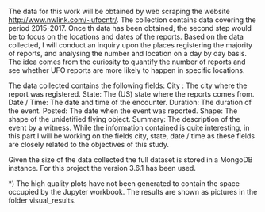 The data for this work will be obtained by web scraping the website http://www.nwlink.com/~ufocntr/. The collection contains data covering the period 2015-2017. Once th data has been obtained, the second step would be to focus on the locations and dates of the reports. Based on the data collected, I will conduct an inquiry upon the places registering the majority of reports, and analysing the number and location on a day by day basis. The idea comes from the curiosity to quantify the number of reports and see whether UFO reports are more likely to happen in specific locations.

The data collected contains the following fields: City : The city where the report was registered. State: The (US) state where the reports comes from. Date / Time: The date and time of the encounter. Duration: The duration of the event. Posted: The date when the event was reported. Shape: The shape of the unidetified flying object. Summary: The description of the event by a witness. While the information contained is quite interesting, in this part I will be working on the fields city, state, date / time as these fields are closely related to the objectives of this study.

Given the size of the data collected the full dataset is stored in a MongoDB instance. For this project the version 3.6.1 has been used.

*) The high quality plots have not been generated to contain the space occupied by the Jupyter workbook. The results are shown as pictures in the folder visual_results.

